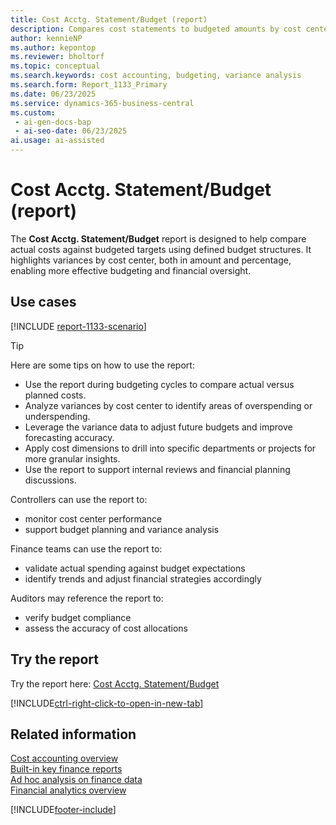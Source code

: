 ```yaml
---
title: Cost Acctg. Statement/Budget (report)
description: Compares cost statements to budgeted amounts by cost center, showing variance by amount and percentage. Use this report to identify gaps between projected and actual costs and improve budgeting effectiveness.
author: kennieNP
ms.author: kepontop
ms.reviewer: bholtorf
ms.topic: conceptual
ms.search.keywords: cost accounting, budgeting, variance analysis
ms.search.form: Report_1133_Primary
ms.date: 06/23/2025
ms.service: dynamics-365-business-central
ms.custom:
 - ai-gen-docs-bap
 - ai-seo-date: 06/23/2025
ai.usage: ai-assisted
---
```


# Cost Acctg. Statement/Budget (report)

The **Cost Acctg. Statement/Budget** report is designed to help compare actual costs against budgeted targets using defined budget structures. It highlights variances by cost center, both in amount and percentage, enabling more effective budgeting and financial oversight.

## Use cases

[!INCLUDE [report-1133-scenario](../includes/report-1133-scenario-include.md)] 

> [!TIP]
> Here are some tips on how to use the report:
>
> * Use the report during budgeting cycles to compare actual versus planned costs.
> * Analyze variances by cost center to identify areas of overspending or underspending.
> * Leverage the variance data to adjust future budgets and improve forecasting accuracy.
> * Apply cost dimensions to drill into specific departments or projects for more granular insights.
> * Use the report to support internal reviews and financial planning discussions.

Controllers can use the report to:
* monitor cost center performance
* support budget planning and variance analysis

Finance teams can use the report to:
* validate actual spending against budget expectations
* identify trends and adjust financial strategies accordingly

Auditors may reference the report to:
* verify budget compliance
* assess the accuracy of cost allocations


## Try the report

Try the report here: [Cost Acctg. Statement/Budget](https://businesscentral.dynamics.com?report=1133) 

[!INCLUDE[ctrl-right-click-to-open-in-new-tab](../includes/ctrl-right-click-to-open-in-new-tab.md)]


## Related information

[Cost accounting overview](../finance-manage-cost-accounting.md)   
[Built-in key finance reports](../finance-reports.md)  
[Ad hoc analysis on finance data](../ad-hoc-analysis-finance.md)  
[Financial analytics overview](../bi.md)  

[!INCLUDE[footer-include](../includes/footer-banner.md)]